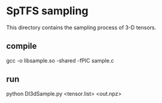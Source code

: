 # SpTFS sampling

This directory contains the sampling process of 3-D tensors. 

## compile

   gcc -o libsample.so -shared -fPIC sample.c

## run

   python Dl3dSample.py <tensor.list> <resolution> <out.npz>
